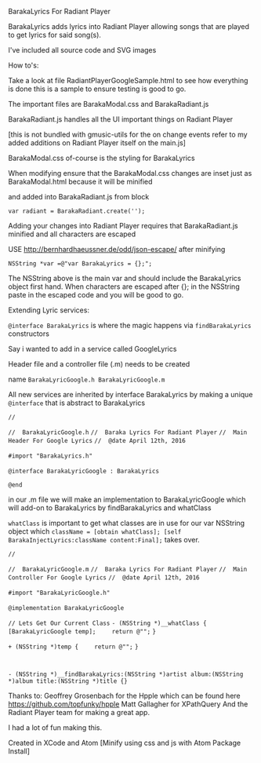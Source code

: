 BarakaLyrics For Radiant Player

BarakaLyrics adds lyrics into Radiant Player allowing songs that are played to get lyrics for said song(s).

I've included all source code and SVG images

How to's:

Take a look at file RadiantPlayerGoogleSample.html to see how everything is done this is a sample to ensure testing is good to go.

The important files are BarakaModal.css and BarakaRadiant.js

BarakaRadiant.js handles all the UI important things on Radiant Player

[this is not bundled with gmusic-utils for the on change events refer to my added additions on Radiant Player itself on the main.js]

BarakaModal.css of-course is the styling for BarakaLyrics

When modifying ensure that the BarakaModal.css changes are inset just as BarakaModal.html because it will be minified

and added into BarakaRadiant.js from block

`var radiant = BarakaRadiant.create('');`

Adding your changes into Radiant Player requires that BarakaRadiant.js minified and all characters are escaped  

USE http://bernhardhaeussner.de/odd/json-escape/ after minifying

`NSString *var =@"var BarakaLyrics = {};";`

The NSString above is the main var and should include the BarakaLyrics object first hand.
When characters are escaped after {}; in the NSString paste in the escaped code and you will be good to go.


Extending Lyric services:

`@interface BarakaLyrics` is where the magic happens via `findBarakaLyrics` constructors

Say i wanted to add in a service called GoogleLyrics

Header file and a controller file (.m) needs to be created

name `BarakaLyricGoogle.h BarakaLyricGoogle.m`

All new services are inherited by interface BarakaLyrics by making a unique `@interface` that is abstract to BarakaLyrics

`//`

`//  BarakaLyricGoogle.h`
`//  Baraka Lyrics For Radiant Player`
`//  Main Header For Google Lyrics`
`//  @date April 12th, 2016`
` `

`#import "BarakaLyrics.h"`
` `

`@interface BarakaLyricGoogle : BarakaLyrics`
` `

`@end`

in our .m file we will make an implementation to BarakaLyricGoogle which will add-on to BarakaLyrics by findBarakaLyrics and whatClass

`whatClass` is important to get what classes are in use for our var NSString object which
`className = [obtain whatClass]; [self BarakaInjectLyrics:className content:Final];` takes over.

`//`

`//  BarakaLyricGoogle.m`
`//  Baraka Lyrics For Radiant Player`
`//  Main Controller For Google Lyrics`
`//  @date April 12th, 2016`

`#import "BarakaLyricGoogle.h"`
` `

`@implementation BarakaLyricGoogle`
` `

`// Lets Get Our Current Class`
`- (NSString *)__whatClass {`
`    [BarakaLyricGoogle temp];`
`    return @"";`
`}`
` `

`+ (NSString *)temp {`
`    return @"";`
`}`

` `

`- (NSString *)__findBarakaLyrics:(NSString *)artist album:(NSString *)album title:(NSString *)title {}`


Thanks to:
 Geoffrey Grosenbach for the Hpple which can be found here https://github.com/topfunky/hpple
 Matt Gallagher for XPathQuery
 And the Radiant Player team for making a great app.

 I had a lot of fun making this.

 Created in XCode and Atom [Minify using css and js with Atom Package Install]
